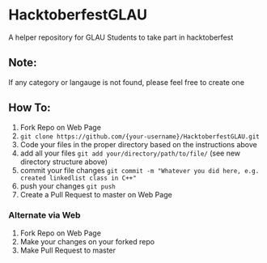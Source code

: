 # HacktoberfestGLAU
A helper repository for GLAU Students to take part in hacktoberfest

## Note:
If any category or langauge is not found, please feel free to create one

## How To:

1. Fork Repo on Web Page
2. `git clone https://github.com/{your-username}/HacktoberfestGLAU.git`
3. Code your files in the proper directory based on the instructions above
4. add all your files `git add your/directory/path/to/file/` (see new directory structure above)
5. commit your file changes `git commit -m "Whatever you did here, e.g. created linkedlist class in C++"`
6. push your changes `git push`
7. Create a Pull Request to master on Web Page

### Alternate via Web

1. Fork Repo on Web Page
2. Make your changes on your forked repo
3. Make Pull Request to master
